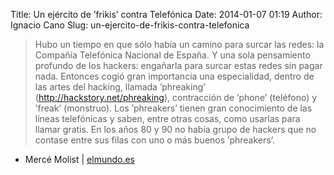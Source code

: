 Title: Un ejército de ’frikis’ contra Telefónica
Date: 2014-01-07 01:19
Author: Ignacio Cano
Slug: un-ejercito-de-frikis-contra-telefonica

> Hubo un tiempo en que sólo había un camino para surcar las redes: la
> Compañía Telefónica Nacional de España. Y una sola pensamiento profundo de los
> hackers: engañarla para surcar estas redes sin pagar nada. Entonces
> cogió gran importancia una especialidad, dentro de las artes del
> hacking, llamada ’phreaking’ (http://hackstory.net/phreaking),
> contracción de ’phone’ (teléfono) y ’freak’ (monstruo). Los
> ’phreakers’ tienen gran conocimiento de las líneas telefónicas y
> saben, entre otras cosas, como usarlas para llamar gratis. En los años
> 80 y 90 no había grupo de hackers que no contase entre sus filas con
> uno o más buenos ’phreakers’.

- Mercé Molist | [elmundo.es][]

  [elmundo.es]: http://www.elmundo.es/tecnologia/2014/01/06/52b92be1268e3ea9648b4573.html
    "Un ejército de 'frikis' contra Telefónica"
